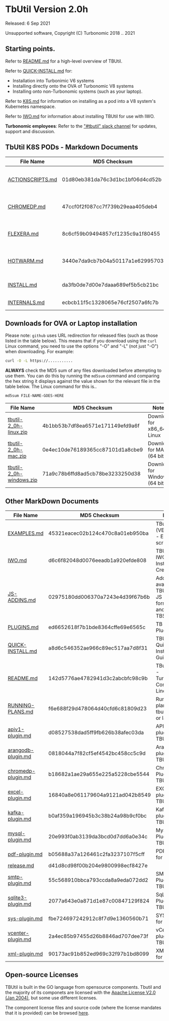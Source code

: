 # TbUtil Version 2.0h

Released: 6 Sep 2021

Unsupported software, Copyright (C) Turbonomic 2018 .. 2021

## Starting points.

Refer to [README.md](../docs/README.md) for a high-level overview of TBUtil.

Refer to [QUICK-INSTALL.md](../docs/QUICK-INSTALL.md) for:

- Installation into Turbonimic V6 systems
- Installing directly onto the OVA of Turbonomic V8 systems
- Installing onto non-Turbonomic systems (such as your laptop).

Refer to [K8S.md](../docs/K8S.md) for information on installing as a pod into a V8 system's Kubernetes namespace.

Refer to [IWO.md](../docs/IWO.md) for information about installing TBUtil for use with IWO.

**Turbonomic employees**: Refer to the ["#tbutil" slack channel](https://turbonomic.slack.com/messages/CQCSKJN3Y) for updates, support and discussion.

## TbUtil K8S PODs - Markdown Documents

| File Name | MD5 Checksum | Notes |
| --------- | ------------ | ----- |
| [ACTIONSCRIPTS.md](../docs/K8S/ACTIONSCRIPTS.md) | 01d80eb381da76c3d1bc1bf06d4cd52b | TBUtil Action Scripts Pod |
| [CHROMEDP.md](../docs/K8S/CHROMEDP.md) | 47ccf0f2f087cc7f739b29eaa405deb4 | TBUtil ChromeDP integration pod. |
| [FLEXERA.md](../docs/K8S/FLEXERA.md) | 8c6cf59b09494857cf1235c9a1f80455 | TBUtil Flexera intergration Pod |
| [HOTWARM.md](../docs/K8S/HOTWARM.md) | 3440e7da9cb7b04a50117a1e62995703 | TBUtil Hot/Warm Standby Pod |
| [INSTALL.md](../docs/K8S/INSTALL.md) | da3fb0de7d00e7daaa689ef5b5cb21bc | Installing TBUtil PODs |
| [INTERNALS.md](../docs/K8S/INTERNALS.md) | ecbcb11f5c1328065e76cf2507a6fc7b | TBUtil POD Internals. |

## Downloads for OVA or Laptop installation

Please note: `github` uses URL redirection for released files (such as those listed in the table below). This means that if you download using the `curl` Linux command, you need to use the options "-O" and "-L" (not just "-O") when downloading. For example:

```bash
curl -O -L https://...........
```

**ALWAYS** check the MD5 sum of any files downloaded before attempting to use them. You can do this by running the `md5sum` command and comparing the hex string it displays against the value shown for the relevant file in the table below. The Linux command for this is..

```base
md5sum FILE-NAME-GOES-HERE
```

| File Name | MD5 Checksum | Notes |
| --------- | ------------ | ----- |
| [tbutil-2_0h-linux.zip](https:/turbonomic/tbutil/releases/download/v2.0h/tbutil-2_0h-linux.zip) | 4b1bb53b7df8ea6571e171149efd9a6f | Download for x86_64 Linux |
| [tbutil-2_0h-mac.zip](https:/turbonomic/tbutil/releases/download/v2.0h/tbutil-2_0h-mac.zip) | 0e4ec10de76189365cc87101d1a8cbe9 | Download for MAC (64 bit) |
| [tbutil-2_0h-windows.zip](https:/turbonomic/tbutil/releases/download/v2.0h/tbutil-2_0h-windows.zip) | 71a9c78b6ffd8ad5cb78be3233250d38 | Download for Windows (64 bit) |

## Other MarkDown Documents

| File Name | MD5 Checksum | Notes |
| --------- | ------------ | ----- |
| [EXAMPLES.md](../docs/EXAMPLES.md) | 45321eacec02b124c470c8a01eb950ba | TButil (VERSION) - Example scripts |
| [IWO.md](../docs/IWO.md) | d6c6f82048d0076eeadb1a920efde808 | TBUtil 2.0h IWO Instance Credentials |
| [JS-ADDINS.md](../docs/JS-ADDINS.md) | 02975180dd006370a7243e4d39f67b6b | Add-ins available to TBUtil 2.0h JS formatters and TBScripts |
| [PLUGINS.md](../docs/PLUGINS.md) | ed6652618f7b1bde8364cffe69e6565c | TB Script Plugins |
| [QUICK-INSTALL.md](../docs/QUICK-INSTALL.md) | a8d6c546352ae966c89ec517aa7d8f31 | TBUtil 2.0h Quick Install Guide. |
| [README.md](../docs/README.md) | 142d5776ae4782941d3c2abcbfc98c9b | TButil 2.0h - Turbonomic Command-Line Utility |
| [RUNNING-PLANS.md](../docs/RUNNING-PLANS.md) | f6e688f29d478064d40cfd6c81809d23 | Running plans with tbutil 1.1n or later. |
| [apiv1-plugin.md](../docs/apiv1-plugin.md) | d08527538dad5ff9fb626b38afec03da | API V1 plugin for TBUtil |
| [arangodb-plugin.md](../docs/arangodb-plugin.md) | 0818044a7f82cf5ef4542bc458cc5c9d | ArangoDB plugin for TBUtil |
| [chromedp-plugin.md](../docs/chromedp-plugin.md) | b18682a1ae29a655e225a5228cbe5544 | ChromeDP Plugin for TBUtil |
| [excel-plugin.md](../docs/excel-plugin.md) | 16840a8e061179604a9121ad042b8549 | EXCEL plugin for TBUtil |
| [kafka-plugin.md](../docs/kafka-plugin.md) | b0af359a196945b3c38b24a98b9cf0bc | Kafka plugin for TBUtil |
| [mysql-plugin.md](../docs/mysql-plugin.md) | 20e993f0ab3139da3bcd0d7dd6a0e34c | MySQL Plugin for TBUtil |
| [pdf-plugin.md](../docs/pdf-plugin.md) | b05688a37a126461c2fa3237107f5cff | PDF Plugin for TBUtil |
| [release.md](../docs/release.md) | d41d8cd98f00b204e9800998ecf8427e | <no value> |
| [smtp-plugin.md](../docs/smtp-plugin.md) | 55c568910bbca793ccda8a9eda072dd2 | SMTP Plugin for TBUtil |
| [sqlite3-plugin.md](../docs/sqlite3-plugin.md) | 2077a643e0a871d1e87c00847129f824 | SqLite3 Plugin for TBUtil |
| [sys-plugin.md](../docs/sys-plugin.md) | fbe724697242912c8f7d9e1360560b71 | SYS Plugin for TBUtil |
| [vcenter-plugin.md](../docs/vcenter-plugin.md) | 2a4ec85b97455d26b8846ad707dee73f | vCenter plugin for TBUtil |
| [xml-plugin.md](../docs/xml-plugin.md) | 90173ac91b852ed969c32f97b1bd8099 | XML Plugin for TBUtil |


## Open-source Licenses

TBUtil is built in the GO language from opensource components. Tbutil and the majority of its componets are licensed with the [Apache License V2.0 (Jan 2004)](../licenses/git.turbonomic.com/cs/turbo-util/LICENSE), but some use different licenses.

The component license files and source code (where the license mandates that it is provided) can be browsed [here](../licenses).
